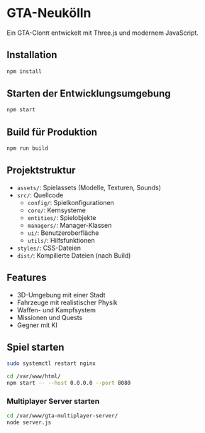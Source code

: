 # GTA-Neukölln

Ein GTA-Clonπ entwickelt mit Three.js und modernem JavaScript.

## Installation

```bash
npm install
```

## Starten der Entwicklungsumgebung

```bash
npm start
```

## Build für Produktion

```bash
npm run build
```

## Projektstruktur

- `assets/`: Spielassets (Modelle, Texturen, Sounds)
- `src/`: Quellcode
    - `config/`: Spielkonfigurationen
    - `core/`: Kernsysteme
    - `entities/`: Spielobjekte
    - `managers/`: Manager-Klassen
    - `ui/`: Benutzeroberfläche
    - `utils/`: Hilfsfunktionen
- `styles/`: CSS-Dateien
- `dist/`: Kompilierte Dateien (nach Build)

## Features

- 3D-Umgebung mit einer Stadt
- Fahrzeuge mit realistischer Physik
- Waffen- und Kampfsystem
- Missionen und Quests
- Gegner mit KI

## Spiel starten

```sh
sudo systemctl restart nginx
```

```sh
cd /var/www/html/
npm start -- --host 0.0.0.0 --port 8080
```

### Multiplayer Server starten

```sh
cd /var/www/gta-multiplayer-server/
node server.js
```
